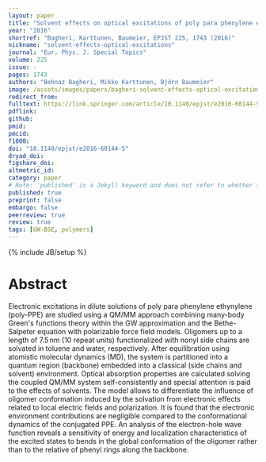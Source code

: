 ```yaml
---
layout: paper
title: "Solvent effects on optical excitations of poly para phenylene ethynylene studied by QM/MM simulations based on many-body Green's functions theory"
year: "2016"
shortref: "Bagheri, Karttunen, Baumeier, EPJST 225, 1743 (2016)"
nickname: "solvent-effects-optical-excitations"
journal: "Eur. Phys. J. Special Topics"
volume: 225
issue: -
pages: 1743 
authors: "Behnaz Bagheri, Mikko Karttunen, Björn Baumeier"
image: /assets/images/papers/bagheri-solvent-effects-optical-excitations.svg
redirect_from: 
fulltext: https://link.springer.com/article/10.1140/epjst/e2016-60144-5
pdflink: 
github: 
pmid: 
pmcid: 
f1000: 
doi: "10.1140/epjst/e2016-60144-5"
dryad_doi: 
figshare_doi: 
altmetric_id: 
category: paper
# Note: 'published' is a Jekyll keyword and does not refer to whether the paper is published, but rather to whether this Markdown should be part of the rendered site.
published: true
preprint: false
embargo: false	
peerreview: true
review: true
tags: [GW-BSE, polymers]
---
```

{% include JB/setup %}

# Abstract 

Electronic excitations in dilute solutions of poly para phenylene ethynylene (poly-PPE) are studied using a QM/MM approach combining many-body Green's functions theory within the GW approximation and the Bethe-Salpeter equation with polarizable force field models. Oligomers up to a length of 7.5 nm (10 repeat units) functionalized with nonyl side chains are solvated in toluene and water, respectively. After equilibration using atomistic molecular dynamics (MD), the system is partitioned into a quantum region (backbone) embedded into a classical (side chains and solvent) environment. Optical absorption properties are calculated solving the coupled QM/MM system self-consistently and special attention is paid to the effects of solvents. The model allows to differentiate the influence of oligomer conformation induced by the solvation from electronic effects related to local electric fields and polarization. It is found that the electronic environment contributions are negligible compared to the conformational dynamics of the conjugated PPE. An analysis of the electron-hole wave function reveals a sensitivity of energy and localization characteristics of the excited states to bends in the global conformation of the oligomer rather than to the relative of phenyl rings along the backbone.
